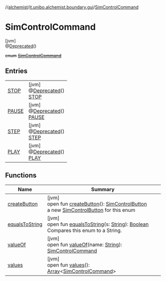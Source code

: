 //[alchemist](../../../index.md)/[it.unibo.alchemist.boundary.gui](../index.md)/[SimControlCommand](index.md)

# SimControlCommand

[jvm]\
@[Deprecated](https://docs.oracle.com/javase/8/docs/api/java/lang/Deprecated.html)()

~~enum~~ [~~SimControlCommand~~](index.md)

## Entries

| | |
|---|---|
| [STOP](-s-t-o-p/index.md) | [jvm]<br>@[Deprecated](https://docs.oracle.com/javase/8/docs/api/java/lang/Deprecated.html)()<br>[STOP](-s-t-o-p/index.md) |
| [PAUSE](-p-a-u-s-e/index.md) | [jvm]<br>@[Deprecated](https://docs.oracle.com/javase/8/docs/api/java/lang/Deprecated.html)()<br>[PAUSE](-p-a-u-s-e/index.md) |
| [STEP](-s-t-e-p/index.md) | [jvm]<br>@[Deprecated](https://docs.oracle.com/javase/8/docs/api/java/lang/Deprecated.html)()<br>[STEP](-s-t-e-p/index.md) |
| [PLAY](-p-l-a-y/index.md) | [jvm]<br>@[Deprecated](https://docs.oracle.com/javase/8/docs/api/java/lang/Deprecated.html)()<br>[PLAY](-p-l-a-y/index.md) |

## Functions

| Name | Summary |
|---|---|
| [createButton](create-button.md) | [jvm]<br>open fun [createButton](create-button.md)(): [SimControlButton](../-sim-control-button/index.md)<br>a new [SimControlButton](../-sim-control-button/index.md) for this enum |
| [equalsToString](equals-to-string.md) | [jvm]<br>open fun [equalsToString](equals-to-string.md)(s: [String](https://docs.oracle.com/javase/8/docs/api/java/lang/String.html)): [Boolean](https://kotlinlang.org/api/latest/jvm/stdlib/kotlin/-boolean/index.html)<br>Compares this enum to a String. |
| [valueOf](value-of.md) | [jvm]<br>open fun [valueOf](value-of.md)(name: [String](https://docs.oracle.com/javase/8/docs/api/java/lang/String.html)): [SimControlCommand](index.md) |
| [values](values.md) | [jvm]<br>open fun [values](values.md)(): [Array](https://kotlinlang.org/api/latest/jvm/stdlib/kotlin/-array/index.html)<[SimControlCommand](index.md)> |
